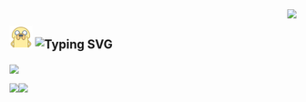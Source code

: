 <img align="right" src="https://count.getloli.com/get/@:Mozcy?theme=asoul">

## ![jake-40](images/jake-40.png) ![Typing SVG](https://readme-typing-svg.demolab.com?font=Fira+Code&pause=1000&center=%E9%94%99%E8%AF%AF%E7%9A%84&vCenter=%E7%9C%9F%E7%9A%84&multiline=true&repeat=%E9%94%99%E8%AF%AF%E7%9A%84&width=330&height=30&lines=Hi%EF%BC%81I'm+Mozcy+Nice+to+visit.)

###
![](https://github-readme-activity-graph.vercel.app/graph?username=Mozcy&bg_color=f8f8ff&line=4d80e6&point=4d80e6&radius=100) 

![](https://github-readme-stats.vercel.app/api?username=Mozcy&show_icons=true&bg_color=f8f8ff&border_radius=10)![](https://github-readme-stats.vercel.app/api/top-langs/?username=Mozcy&layout=compact&&bg_color=f8f8ff&border_radius=10&&card_width=466&langs_count=9)

